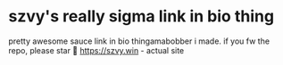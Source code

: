 # szvy's really sigma link in bio thing
pretty awesome sauce link in bio thingamabobber i made. if you fw the repo, please star 🙏
https://szvy.win - actual site
